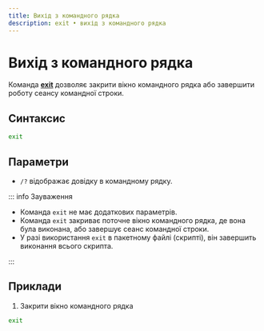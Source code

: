```yaml
---
title: Вихід з командного рядка
description: exit • вихід з командного рядка
---
```


# Вихід з командного рядка

Команда **[exit](https://docs.microsoft.com/en-us/windows-server/administration/windows-commands/exit 'Microsoft Dosc')** дозволяє закрити вікно командного рядка або завершити роботу сеансу командної строки.

## Синтаксис

```cmd
exit
```

## Параметри

- `/?` відображає довідку в командному рядку.

::: info Зауваження

- Команда `exit` не має додаткових параметрів.
- Команда `exit` закриває поточне вікно командного рядка, де вона була виконана, або завершує сеанс командної строки.
- У разі використання `exit` в пакетному файлі (скрипті), він завершить виконання всього скрипта.

:::

## Приклади

1. Закрити вікно командного рядка

```cmd
exit
```
